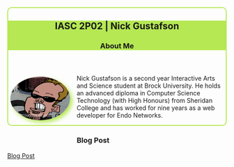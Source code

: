 <style type="text/css">
#about-me { border:solid 2px #B5E853;border-radius:10px }
#about-me header { background-color:#B5E853 }
#about-me h2, #about-me h3 { color:#1A1A1A }
#about-me img { float:left;height:100px;border-radius:50%;margin:5px 15px 50px 5px;box-shadow:5px 5px 10px #B5E853 }
</style>

<section id="about-me">
  <header>
    <h2>IASC 2P02 | Nick Gustafson</h2>
    <h3>About Me</h3>
  </header>
  
  <img src="images/caricature_cropped.png" border="0" alt="Me" />

<p>Nick Gustafson is a second year Interactive Arts and Science student at Brock University.  He holds an advanced diploma in Computer Science Technology (with High Honours) from Sheridan College and has worked for nine years as a web developer for Endo Networks.</p>
</section>

<h3>Blog Post</h3>
<a href="blog.html">Blog Post</a>
